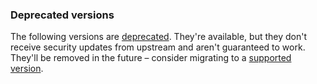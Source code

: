 <!-- shortcode start {{ .Name }} -->
### Deprecated versions

The following versions are [deprecated](/glossary.html#deprecated-versions).
They're available, but they don't receive security updates from upstream and aren't guaranteed to work.
They'll be removed in the future – consider migrating to a [supported version](#supported-versions).
<!-- shortcode end {{ .Name }} -->

